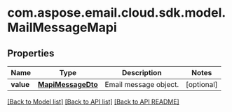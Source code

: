 
# com.aspose.email.cloud.sdk.model.MailMessageMapi

## Properties
Name | Type | Description | Notes
------------ | ------------- | ------------- | -------------
**value** | [**MapiMessageDto**](MapiMessageDto.md) | Email message object.              |  [optional]


[[Back to Model list]](README.md#documentation-for-models) [[Back to API list]](README.md#documentation-for-api-endpoints) [[Back to API README]](README.md)

